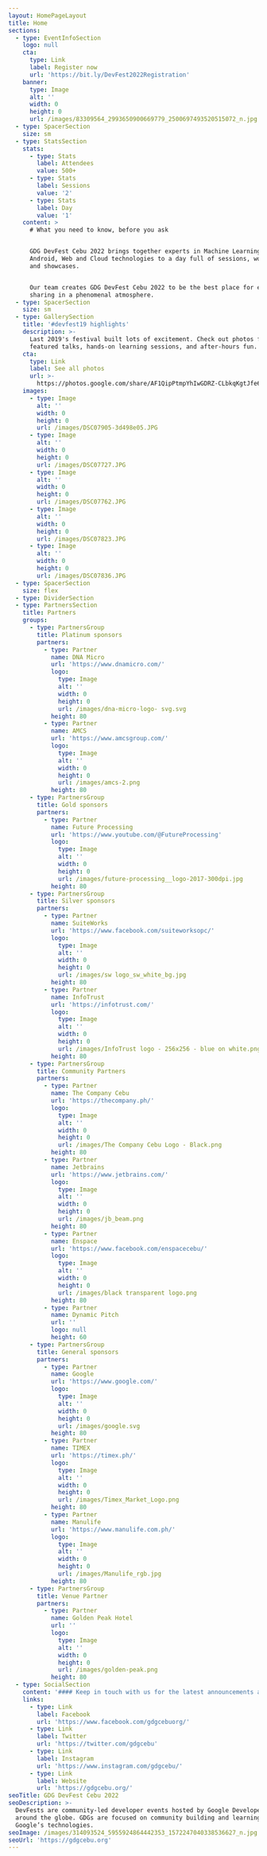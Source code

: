 ```yaml
---
layout: HomePageLayout
title: Home
sections:
  - type: EventInfoSection
    logo: null
    cta:
      type: Link
      label: Register now
      url: 'https://bit.ly/DevFest2022Registration'
    banner:
      type: Image
      alt: ''
      width: 0
      height: 0
      url: /images/83309564_2993650900669779_2500697493520515072_n.jpg
  - type: SpacerSection
    size: sm
  - type: StatsSection
    stats:
      - type: Stats
        label: Attendees
        value: 500+
      - type: Stats
        label: Sessions
        value: '2'
      - type: Stats
        label: Day
        value: '1'
    content: >
      # What you need to know, before you ask


      GDG DevFest Cebu 2022 brings together experts in Machine Learning,
      Android, Web and Cloud technologies to a day full of sessions, workshops
      and showcases.


      Our team creates GDG DevFest Cebu 2022 to be the best place for experience
      sharing in a phenomenal atmosphere.
  - type: SpacerSection
    size: sm
  - type: GallerySection
    title: '#devfest19 highlights'
    description: >-
      Last 2019's festival built lots of excitement. Check out photos from
      featured talks, hands-on learning sessions, and after-hours fun.
    cta:
      type: Link
      label: See all photos
      url: >-
        https://photos.google.com/share/AF1QipPtmpYhIwGDRZ-CLbkqKgtJfe6FK1UCPFbv8eBGTolNNvlRF37r_6Py-klqAckDJA?key=Q1d2eFNOTU82NzN2d2ROVmU5QW0yYlhFVk5ZTW9R/
    images:
      - type: Image
        alt: ''
        width: 0
        height: 0
        url: /images/DSC07905-3d498e05.JPG
      - type: Image
        alt: ''
        width: 0
        height: 0
        url: /images/DSC07727.JPG
      - type: Image
        alt: ''
        width: 0
        height: 0
        url: /images/DSC07762.JPG
      - type: Image
        alt: ''
        width: 0
        height: 0
        url: /images/DSC07823.JPG
      - type: Image
        alt: ''
        width: 0
        height: 0
        url: /images/DSC07836.JPG
  - type: SpacerSection
    size: flex
  - type: DividerSection
  - type: PartnersSection
    title: Partners
    groups:
      - type: PartnersGroup
        title: Platinum sponsors
        partners:
          - type: Partner
            name: DNA Micro
            url: 'https://www.dnamicro.com/'
            logo:
              type: Image
              alt: ''
              width: 0
              height: 0
              url: /images/dna-micro-logo- svg.svg
            height: 80
          - type: Partner
            name: AMCS
            url: 'https://www.amcsgroup.com/'
            logo:
              type: Image
              alt: ''
              width: 0
              height: 0
              url: /images/amcs-2.png
            height: 80
      - type: PartnersGroup
        title: Gold sponsors
        partners:
          - type: Partner
            name: Future Processing
            url: 'https://www.youtube.com/@FutureProcessing'
            logo:
              type: Image
              alt: ''
              width: 0
              height: 0
              url: /images/future-processing__logo-2017-300dpi.jpg
            height: 80
      - type: PartnersGroup
        title: Silver sponsors
        partners:
          - type: Partner
            name: SuiteWorks
            url: 'https://www.facebook.com/suiteworksopc/'
            logo:
              type: Image
              alt: ''
              width: 0
              height: 0
              url: /images/sw logo_sw_white_bg.jpg
            height: 80
          - type: Partner
            name: InfoTrust
            url: 'https://infotrust.com/'
            logo:
              type: Image
              alt: ''
              width: 0
              height: 0
              url: /images/InfoTrust logo - 256x256 - blue on white.png
            height: 80
      - type: PartnersGroup
        title: Community Partners
        partners:
          - type: Partner
            name: The Company Cebu
            url: 'https://thecompany.ph/'
            logo:
              type: Image
              alt: ''
              width: 0
              height: 0
              url: /images/The Company Cebu Logo - Black.png
            height: 80
          - type: Partner
            name: Jetbrains
            url: 'https://www.jetbrains.com/'
            logo:
              type: Image
              alt: ''
              width: 0
              height: 0
              url: /images/jb_beam.png
            height: 80
          - type: Partner
            name: Enspace
            url: 'https://www.facebook.com/enspacecebu/'
            logo:
              type: Image
              alt: ''
              width: 0
              height: 0
              url: /images/black transparent logo.png
            height: 80
          - type: Partner
            name: Dynamic Pitch
            url: ''
            logo: null
            height: 60
      - type: PartnersGroup
        title: General sponsors
        partners:
          - type: Partner
            name: Google
            url: 'https://www.google.com/'
            logo:
              type: Image
              alt: ''
              width: 0
              height: 0
              url: /images/google.svg
            height: 80
          - type: Partner
            name: TIMEX
            url: 'https://timex.ph/'
            logo:
              type: Image
              alt: ''
              width: 0
              height: 0
              url: /images/Timex_Market_Logo.png
            height: 80
          - type: Partner
            name: Manulife
            url: 'https://www.manulife.com.ph/'
            logo:
              type: Image
              alt: ''
              width: 0
              height: 0
              url: /images/Manulife_rgb.jpg
            height: 80
      - type: PartnersGroup
        title: Venue Partner
        partners:
          - type: Partner
            name: Golden Peak Hotel
            url: ''
            logo:
              type: Image
              alt: ''
              width: 0
              height: 0
              url: /images/golden-peak.png
            height: 80
  - type: SocialSection
    content: '#### Keep in touch with us for the latest announcements about the event.'
    links:
      - type: Link
        label: Facebook
        url: 'https://www.facebook.com/gdgcebuorg/'
      - type: Link
        label: Twitter
        url: 'https://twitter.com/gdgcebu'
      - type: Link
        label: Instagram
        url: 'https://www.instagram.com/gdgcebu/'
      - type: Link
        label: Website
        url: 'https://gdgcebu.org/'
seoTitle: GDG DevFest Cebu 2022
seoDescription: >-
  DevFests are community-led developer events hosted by Google Developer Groups
  around the globe. GDGs are focused on community building and learning about
  Google’s technologies.
seoImage: /images/314093524_5955924864442353_1572247040338536627_n.jpg
seoUrl: 'https://gdgcebu.org'
---
```

